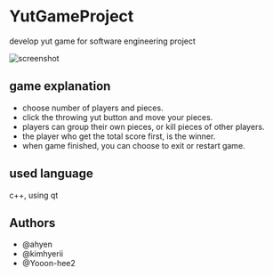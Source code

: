 # YutGameProject
 develop yut game for software engineering project

 ![screenshot](https://user-images.githubusercontent.com/33852497/58976427-60fcc080-8802-11e9-8c8d-3252fdcaf86b.JPG)


## game explanation
+ choose number of players and pieces.
+ click the throwing yut button and move your pieces.
+ players can group their own pieces, or kill pieces of other players.
+ the player who get the total score first, is the winner.
+ when game finished, you can choose to exit or restart game.

## used language
 c++, using qt

## Authors
+ @ahyen
+ @kimhyerii
+ @Yooon-hee2
